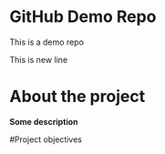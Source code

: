 # GitHub Demo Repo
This is a demo repo

This is new line

# About the project
**Some description**

#Project objectives